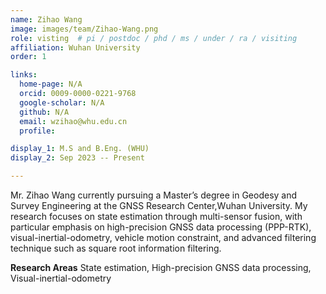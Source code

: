 ```yaml
---
name: Zihao Wang
image: images/team/Zihao-Wang.png
role: visting  # pi / postdoc / phd / ms / under / ra / visiting
affiliation: Wuhan University
order: 1

links:
  home-page: N/A
  orcid: 0009-0000-0221-9768
  google-scholar: N/A
  github: N/A
  email: wzihao@whu.edu.cn
  profile: 

display_1: M.S and B.Eng. (WHU)
display_2: Sep 2023 -- Present

---
```


<!--  Add a short self introduction here -->
<!-- Like Research Areas -->

Mr. Zihao Wang currently pursuing a Master’s degree in Geodesy and Survey Engineering at the GNSS Research Center,Wuhan University. My research focuses on state estimation through multi-sensor fusion, with particular emphasis on high-precision GNSS data processing (PPP-RTK), visual-inertial-odometry, vehicle motion constraint, and advanced filtering technique such as square root information filtering.


**Research Areas**
State estimation, High-precision GNSS data processing, Visual-inertial-odometry